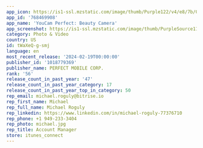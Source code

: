 ```yaml
---
app_icon: https://is1-ssl.mzstatic.com/image/thumb/Purple122/v4/e8/7b/05/e87b054e-60b5-a82e-ff0e-fe2118e53476/AppIcon-0-0-1x_U007emarketing-0-5-0-85-220.png/1024x1024bb.png
app_id: '768469908'
app_name: 'YouCam Perfect: Beauty Camera'
app_screenshot: https://is1-ssl.mzstatic.com/image/thumb/PurpleSource112/v4/a2/65/59/a26559cf-b7f3-0468-48cc-01fc738cb8d8/aeb6091e-09a1-41c0-9a7f-231b7f700758_ycp_angelavatar_all_in_one_1242_2688_US__U8907_U672c.jpg/1242x2688bb.png
category: Photo & Video
country: US
id: tWaXeQ-g-smj
language: en
most_recent_release: '2024-02-19T00:00:00'
publisher_id: '1018779369'
publisher_name: PERFECT MOBILE CORP.
rank: '56'
release_count_in_past_year: '47'
release_count_in_past_year_category: 17
release_count_in_past_year_top_in_category: 50
rep_email: michael.roguly@bitrise.io
rep_first_name: Michael
rep_full_name: Michael Roguly
rep_linkedin: https://www.linkedin.com/in/michael-roguly-77376710
rep_phone: +1 949-233-3404
rep_photo: michael.jpg
rep_title: Account Manager
store: itunes_connect
---
```

